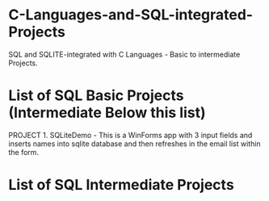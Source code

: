 # C-Languages-and-SQL-integrated-Projects
SQL and SQLITE-integrated with C Languages - Basic to intermediate Projects.


<h1>List of SQL Basic Projects (Intermediate Below this list)</h1>

PROJECT 1. SQLiteDemo   -  This is a WinForms app with 3 input fields and inserts names into sqlite database and then 
                           refreshes in the email list within the form.




















<h1>List of SQL Intermediate Projects</h1>

